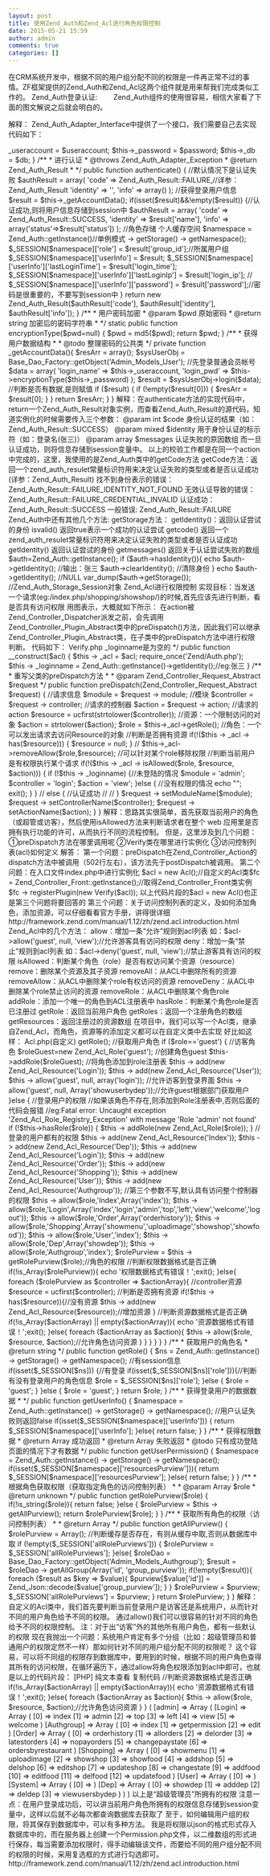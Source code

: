 ```yaml
---
layout: post
title: 使用Zend_Auth和Zend_Acl进行角色权限控制
date: 2015-05-21 15:59
author: admin
comments: true
categories: []
---
```

在CRM系统开发中，根据不同的用户组分配不同的权限是一件再正常不过的事情。ZF框架提供的Zend_Auth和Zend_Acl这两个组件就是用来帮我们完成类似工作的。
Zend_Auth登录认证:　　
Zend_Auth组件的使用很容易，相信大家看了下面的图文解说之后就会明白的。

解释：
Zend_Auth_Adapter_Interface中提供了一个接口，我们需要自己去实现
代码如下：

<?php
require_once 'Zend/Auth/Adapter/Interface.php';
class Auth implements Zend_Auth_Adapter_Interface{
    private $_useraccount;
    private $_password;
    private $_db;
    /**
     * 构造函数 设置用户名和密码 数据连接对象   
     * 
     * @return void      
     */
    public function __construct($useraccount,$password,$db){   
        $this->_useraccount = $useraccount;
        $this->_password      = $password;
        $this->_db             = $db; 
    }
     
    /**     
     * 进行认证  
     * @throws Zend_Auth_Adapter_Exception    
     * @return Zend_Auth_Result
     * 
     */
    public function authenticate()
    {
        //默认情况下是认证失败
        $authResult = array(
            'code'     => Zend_Auth_Result::FAILURE,//详参：Zend_Auth_Result
            'identity' => '',
            'info' => array()
           );
            
           //获得登录用户信息
        $result = $this->_getAccountData();
                 
        if(isset($result)&&!empty($result)) {//认证成功,则将用户信息存储到session中
            $authResult = array(
                'code'     => Zend_Auth_Result::SUCCESS,
                'identity' => $result['name'],
                'info'     => array('status'=>$result['status'])
            );
            //角色存储  个人缓存空间
            $namespace = Zend_Auth::getInstance()//单例模式
                                 -> getStorage() 
                                 -> getNamespace();
            $_SESSION[$namespace]['role']     = $result['group_id'];//所属用户组
            $_SESSION[$namespace]['userInfo'] = $result;
            $_SESSION[$namespace]['userInfo']['lastLoginTime'] = $result['login_time'];
            $_SESSION[$namespace]['userInfo']['lastLoginIp']   = $result['login_ip'];           
//            $_SESSION[$namespace]['userInfo']['password']   = $result['password'];//密码是很重要的，不要写到session中
        }
         
        return new Zend_Auth_Result($authResult['code'], $authResult['identity'], $authResult['info']);
    }
    /**
     * 用户密码加密
     * @param $pwd  原始密码
     * @return string  加密后的密码字符串
     * 
     */
    static public function encryptionType($pwd=null) {
        $pwd = md5($pwd);
        return $pwd;
    }
    /**
     * 获得用户数据结构
     * 
     * @todo 整理密码的公共类
     */
    private function _getAccountData(){
        $resArr = array();
        $sysUserObj = Base_Dao_Factory::getObject('Admin_Models_User');
        //先登录普通会员帐号
        $data = array(
            'login_name' => $this->_useraccount,
            'login_pwd'  => $this->encryptionType($this->_password)
        );
        $result = $sysUserObj->login($data);
        //判断是否有数据,是则赋值
        if ($result) {
            if (!empty($result[0])) {
                $resArr = $result[0];
            }
        }
        return $resArr;
    }
}


解释：在authenticate方法的实现代码中，return一个Zend_Auth_Result对象实例，而查看Zend_Auth_Result的源代码，知道实例化的时候需要传入三个参数：
@param int $code            身份认证的结果（如：Zend_Auth_Result::SUCCESS）
@param mixed $identity   用于身份认证的标示符（如：登录名(张三)）
@param array $messages 认证失败的原因数组
而一旦认证成功，则将信息存储到session变量中。

以上的校验工作都是在同一个action中完成的，这里，我使用的是Zend_Auth类中的getCode方法
getCode方法：返回一个zend_auth_resulet常量标识符用来决定认证失败的类型或者是否认证成功(详参：Zend_Auth_Result)

找不到身份表示的错误：Zend_Auth_Result::FAILURE_IDENTITY_NOT_FOUND
 
无效认证导致的错误：  Zend_Auth_Result::FAILURE_CREDENTIAL_INVALID
 
认证成功：           Zend_Auth_Result::SUCCESS
 
一般错误:           Zend_Auth_Result::FAILURE

Zend_Auth中还有其他几个方法:
getStorage方法：
getIdentity()：返回认证尝试的身份
isvalid()           返回true表示一个成功的认证尝试
getcode()        返回一个zend_auth_resulet常量标识符用来决定认证失败的类型或者是否认证成功
getIdentity()    返回认证尝试的身份
getmessages() 返回关于认证尝试失败的数组

$auth=Zend_Auth::getInstance();        
 if ($auth->hasIdentity()){
       echo $auth->getIdentity();    //输出：张三
       $auth->clearIdentity();       //清除身份
 }
 echo $auth->getIdentity();          //NULL
 var_dump($auth->getStorage());     //Zend_Auth_Storage_Session对象


Zend_Acl进行权限控制
实现目标：当发送一个请求(eg:/index.php/shopping/showshop/)的时候,首先应该先进行判断，看是否具有访问权限
用图表示，大概就如下所示：

在action被Zend_Controller_Dispatcher派发之前，会先调用Zend_Controller_Plugin_Abstract类中的preDispatch()方法，因此我们可以继承Zend_Controller_Plugin_Abstract类，在子类中的preDispatch方法中进行权限判断。
代码如下：
Verify.php
<?php
require_once 'Zend/Controller/Plugin/Abstract.php';
class Verify extends Zend_Controller_Plugin_Abstract
{
    /**
     * 访问控制列表对象
     * @var object
     */
    protected $_acl;
    /**
     * 登录的用户名
     * @var string 
     */
    protected $_loginname;
     
    /**
     * 构造函数
     * 初始化访问控制列表
     * @param Acl $acl
     * @todo 未登录的时候,$this -> _loginname是为空的
     */
    public function __construct($acl)
    {
        $this -> _acl = $acl;
        require_once('Zend/Auth.php');
        $this -> _loginname = Zend_Auth::getInstance()->getIdentity();//eg:张三
    }
     
    /**
     * 重写父类的preDispatch方法
     * 
     * @param Zend_Controller_Request_Abstract $request
     */
    public function preDispatch(Zend_Controller_Request_Abstract $request)
    {
        //请求信息
        $module     = $request -> module;                //模块
        $controller = $request -> controller;            //请求的控制器
        $action     = $request -> action;                //请求的action
         
        $resource = ucfirst(strtolower($controller));    //资源：一个限制访问的对象
        $action   = strtolower($action);                
        $role     = $this->_acl->getRole();                //角色：一个可以发出请求去访问Resource的对象
         
        //判断是否拥有资源
        if(!($this -> _acl -> has($resource))) {
            $resource = null;
        }
 
//        $this->_acl->removeAllow($role,$resource);        //可以针对某个role移除权限
        //判断当前用户是有权限执行某个请求
        if(!($this -> _acl -> isAllowed($role, $resource, $action))) {
            if (!$this -> _loginname) {//未登陆的情况
                $module     = 'admin';
                $controller = 'login';
                $action     = 'view';
            }else {                      //没有权限的情况
                echo "<script>
                        $.messager.alert('提醒','您没有操作权限', 'warning');
                    </script>";
                exit();
            }
        }
//        else {    //认证成功
//            
//        }
        $request -> setModuleName($module);
        $request -> setControllerName($controller);
        $request -> setActionName($action);
    }
}

解释：思路其实很简单，首先获取当前用户的角色（或超管或访客），然后使用isAllowed方法来判断请求者在整个 web 应用里是否拥有执行功能的许可，从而执行不同的流程控制。
但是，这里涉及到几个问题：
①preDispatch方法在哪里调用呢
②Verify类在哪里进行实例化
③访问控制列表(acl)如何定义
解答：
第一个问题：preDispatch在Zend_Controller_Action的dispatch方法中被调用（502行左右），该方法先于postDispatch被调用。
第二个问题：在入口文件index.php中进行实例化
$acl = new Acl();//自定义的Acl类$fc = Zend_Controller_Front::getInstance();//取得Zend_Controller_Front类实例$fc -> registerPlugin(new Verify($acl));
以上代码片段的$acl = new Acl()也正是第三个问题将要回答的
第三个问题：关于访问控制列表的定义，及如何添加角色，添加资源，可以仔细看看官方手册，讲得很详细
http://framework.zend.com/manual/1.12/zh/zend.acl.introduction.html
Zend_Acl中的几个方法：
allow：增加一条“允许”规则到acl列表
如：$acl->allow('guest', null, 'view');//允许游客具有访问的权限
deny：增加一条“禁止”规则到acl列表
如：$acl->deny('guest', null, 'view');//禁止游客具有访问的权限
isAllowed：判断某个角色（role）是否有权访问某个资源（resource）
remove：删除某个资源及其子资源
removeAll：从ACL中删除所有的资源
removeAllow：从ACL中删除某个role有权访问的资源
removeDeny：从ACL中删除某个role禁止访问的资源
removeRole：从ACL中删除某个角色role
addRole：添加一个唯一的角色到ACL注册表中
hasRole：判断某个角色role是否已注册过
getRole：返回当前用户角色
getRoles：返回一个注册角色的数组
getResources：返回注册过的资源数组
在项目中，我们可以写一个Acl类，继承自Zend_Acl，而角色，资源等的添加定义都可以在自定义类中去实现
好比如这样：
Acl.php(自定义)
<?php
require_once('Zend/Acl.php');
/**
 * 角色权限控制
 * 
 */
class Acl extends Zend_Acl
{
    public function __construct()
    {
        $role = $this -> getRole();                    //获取用户角色
        if ($role=='guest') {                        //访客角色
            $roleGuest=new Zend_Acl_Role('guest');    //创建角色guest
            $this->addRole($roleGuest);                //将角色添加到role注册表
            $this -> add(new Zend_Acl_Resource('Login'));
            $this -> add(new Zend_Acl_Resource('User'));
            $this -> allow('guest', null, array('login'));    //允许访客到登录界面
            $this -> allow('guest', null, Array('showuserbydep'));//允许guest根据部门获取用户
        }else {                                    //登录用户的权限
            //如果该角色不存在,则添加到Role注册表中,否则后面的代码会报错
            //eg:Fatal error: Uncaught exception 'Zend_Acl_Role_Registry_Exception' with message 'Role 'admin' not found'
            if (!$this->hasRole($role)) {
                $this -> addRole(new Zend_Acl_Role($role));
            }
                         
            //登录的用户都有的权限
            $this -> add(new Zend_Acl_Resource('Index'));
            $this -> add(new Zend_Acl_Resource('Dep'));
            $this -> add(new Zend_Acl_Resource('Login'));
            $this -> add(new Zend_Acl_Resource('Order'));
            $this -> add(new Zend_Acl_Resource('Shopping'));
            $this -> add(new Zend_Acl_Resource('User'));
            $this -> add(new Zend_Acl_Resource('Authgroup'));
             
            //第三个参数不写,默认具有访问整个控制器的权限
            $this -> allow($role,'Index',Array('index'));
            $this -> allow($role,'Login',Array('index','login','admin','top','left','view','welcome','logout'));
            $this -> allow($role,'Order',Array('orderhistory'));
            $this -> allow($role,'Shopping',Array('showmenu','uploadimage','showshop','showfood'));
            $this -> allow($role,'User','index');
            $this -> allow($role,'Dep',Array('showdep'));
            $this -> allow($role,'Authgroup','index');
             
            $rolePurview = $this -> getRolePurview($role);//角色的权限
            //判断权限数据格式是否正确
            if(!is_Array($rolePurview)){
                echo '权限数据格式有错误！';exit();
            }else{
                foreach ($rolePurview as $controller => $actionArray){
                    //controller资源
                    $resource = ucfirst($controller);
                                     
                    //判断是否拥有资源
                    if(!$this -> has($resource)){//没有资源
                        $this -> add(new Zend_Acl_Resource($resource));//增加资源
                    }
                     
                    //判断资源数据格式是否正确
                    if(!is_Array($actionArray) || empty($actionArray)){
                        echo '资源数据格式有错误！';exit();
                    }else{
                        foreach ($actionArray as $action){
                            $this -> allow($role, $resource, $action);//允许角色访问资源
                        }
                    }
                }
            }
        }
    }
     
    /**
     * 获取用户的角色名
     * @return string
     */
    public function getRole()
    {
        $ns = Zend_Auth::getInstance() -> getStorage() -> getNamespace();
         
        //有session信息
        if(isset($_SESSION[$ns])) {//有登录
            if(isset($_SESSION[$ns]['role'])){//判断有没有登录用户的角色信息
                $role = $_SESSION[$ns]['role'];
            }else {
                $role = 'guest';
            }
        }else {
            $role = 'guest';
        }
        return $role;
    }
     
    /**
     * 获得登录用户的数据数据
     *
     */
    public function getUserInfo()
    {
        $namespace = Zend_Auth::getInstance() -> getStorage() -> getNamespace();
        //用户认证失败则返回false
        if(isset($_SESSION[$namespace]['userInfo'])) {
            return $_SESSION[$namespace]['userInfo'];
        }else{
            return false;
        }
    }
    /**
     * 获得权限数据 
     * @return Array   成功返回
     * @return Array   失败返回
     * @todo 只有成功登陆页面的情况下才有数据
     */
    public function getUserPermission()
    {
        $namespace = Zend_Auth::getInstance() -> getStorage() -> getNamespace();
        if(isset($_SESSION[$namespace]['resourcesPurview'])){
            return $_SESSION[$namespace]['resourcesPurview'];
        }else{
            return false;
        }
    }    
    /**
     * 根据角色获取权限（获取指定角色的访问控制列表）
     *
     * @param Array $role
     * @return unknown
     */
    public function getRolePurview($role)
    {
        if(!is_string($role)){
            return false;
        }else {
            $rolePurview = $this -> getAllPurview();
            return $rolePurview[$role];
        }
    }    
    /**
     * 获取所有角色的权限（访问控制列表）
     *
     * @return Array
     */
    public function getAllPurview()
    {
        $rolePurview = Array();
        //判断缓存是否存在，有则从缓存中取,否则从数据库中取
        if (!empty($_SESSION['allRolePurviews'])) {
            $rolePurview = $_SESSION['allRolePurviews'];
        }else{
            $roleDao = Base_Dao_Factory::getObject('Admin_Models_Authgroup');
            $result  = $roleDao -> getAllGroup(Array('id', 'group_purview'));
                         
            if(!empty($result)){
                foreach ($result as $key => $value){
                    $purview[$value['id']] = Zend_Json::decode($value['group_purview']);
                }
            }
            $rolePurview = $purview;
            $_SESSION['allRolePurviews'] = $purview;
        }
        return $rolePurview;
    }    
}


解释：自定义的Acl类中，我们首先要判断当前登录用户是访客还是系统用户，从而针对不同的用户角色给予不同的权限。
通过allow()我们可以很容易的针对不同的角色给予不同的权限控制。
注：对于出“访客”外的其他所有用户角色，都有一些默认的权限
现在我抛出一个问题：系统用户肯定有多个分组（比如：超级管理员和普通用户的权限定然不一样）那如何针对不同的用户组分配不同的权限呢？
这个容易，可以将不同组的权限存到数据库中，要用到的时候，根据不同的用户角色查得其所有的访问权限，在循环遍历下，通过allow将角色权限添加到acl中即可，也就是以上的代码片段：
[PHP] 纯文本查看 复制代码

//判断资源数据格式是否正确
if(!is_Array($actionArray) || empty($actionArray)){
    echo '资源数据格式有错误！';exit();
}else{
    foreach ($actionArray as $action){
        $this -> allow($role, $resource, $action);//允许角色访问资源
    }
}

(
    [admin] => Array
        (
            [Login] => Array
                (
                    [0] => index
                    [1] => admin
                    [2] => top
                    [3] => left
                    [4] => view
                    [5] => welcome
                )
 
            [Authgroup] => Array
                (
                    [0] => index
                    [1] => getpermission
                    [2] => edit
                )
 
            [Order] => Array
                (
                    [0] => orderhistory
                    [1] => allorders
                    [2] => delorder
                    [3] => latestorders
                    [4] => nopayorders
                    [5] => changepaystate
                    [6] => ordersbyrestaurant
                )
 
            [Shopping] => Array
                (
                    [0] => showmenu
                    [1] => uploadimage
                    [2] => showshop
                    [3] => showfood
                    [4] => addshop
                    [5] => delshop
                    [6] => editshop
                    [7] => updateshop
                    [8] => changestate
                    [9] => addfood
                    [10] => editfood
                    [11] => delfood
                    [12] => updatefood
                )
 
            [User] => Array
                (
                    [0] => 
                )
 
            [System] => Array
                (
                    [0] => 
                )
 
            [Dep] => Array
                (
                    [0] => showdep
                    [1] => adddep
                    [2] => deldep
                    [3] => viewusersbydep
                )
 
        )
 
)

以上是“超级管理员”所拥有的权限
注意一点：在用户登录成功后，可以讲当前用户角色所拥有的权限信息存储到session变量中，这样以后就不必每次都查询数据库去获取了
至于，如何编辑用户组的权限，将其保存到数据库中，可以有多种方法。
我是将权限以json的格式形式存入数据库中的，而在服务器上创建一个Permission.php文件，以二维数组的形式进行保存，每当需要添加权限时，得手动编辑该文件，而要给不同的用户组分配不同的权限的时候，采用复选框的方式进行勾选即可。
http://framework.zend.com/manual/1.12/zh/zend.acl.introduction.html

